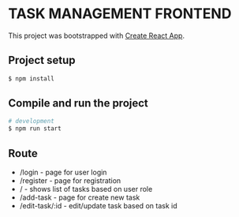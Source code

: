 # TASK MANAGEMENT FRONTEND

This project was bootstrapped with [Create React App](https://github.com/facebook/create-react-app).

## Project setup

```bash
$ npm install
```

## Compile and run the project

```bash
# development
$ npm run start

```

## Route

- /login - page for user login
- /register - page for registration
- / - shows list of tasks based on user role
- /add-task - page for create new task
- /edit-task/:id - edit/update task based on task id
